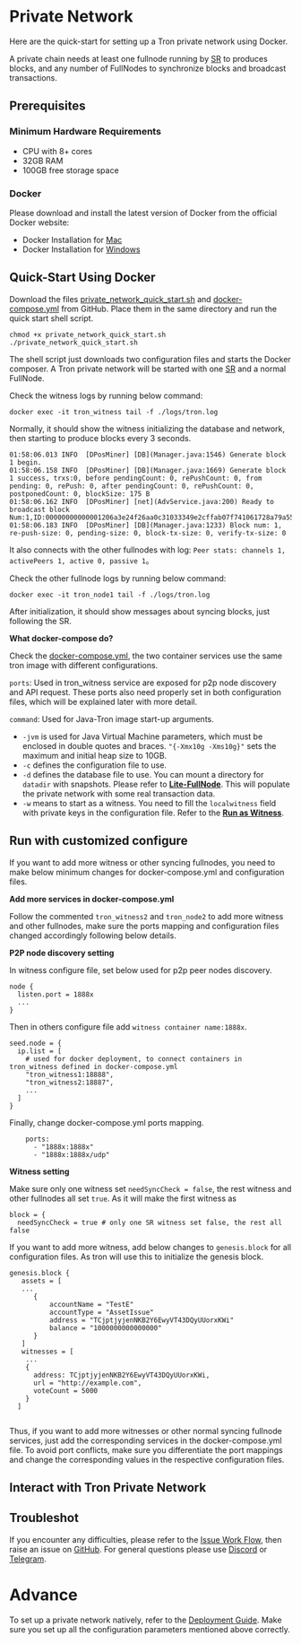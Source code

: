 # Private Network

Here are the quick-start for setting up a Tron private network using Docker.

A private chain needs at least one fullnode running by [SR](https://tronprotocol.github.io/documentation-en/mechanism-algorithm/sr/) to produces blocks, and any number of FullNodes to synchronize blocks and broadcast transactions.

## Prerequisites

### Minimum Hardware Requirements
- CPU with 8+ cores
- 32GB RAM
- 100GB free storage space


### Docker

Please download and install the latest version of Docker from the official Docker website:
* Docker Installation for [Mac](https://docs.docker.com/docker-for-mac/install/)
* Docker Installation for [Windows](https://docs.docker.com/docker-for-windows/install/)

## Quick-Start Using Docker
Download the files [private_network_quick_start.sh](https://github.com/tronprotocol/tron-deployment/blob/master/private_net/private_network_quick_start.sh) and [docker-compose.yml](https://github.com/tronprotocol/tron-deployment/blob/master/private_net/docker-compose.yml) from GitHub. Place them in the same directory and run the quick start shell script. 
```
chmod +x private_network_quick_start.sh
./private_network_quick_start.sh 
```
The shell script just downloads two configuration files and starts the Docker composer.
A Tron private network will be started with one [SR](https://tronprotocol.github.io/documentation-en/mechanism-algorithm/sr/#super-representative) and a normal FullNode.

Check the witness logs by running below command:
```
docker exec -it tron_witness tail -f ./logs/tron.log
```
Normally, it should show the witness initializing the database and network, then starting to produce blocks every 3 seconds.
```
01:58:06.013 INFO  [DPosMiner] [DB](Manager.java:1546) Generate block 1 begin.
01:58:06.158 INFO  [DPosMiner] [DB](Manager.java:1669) Generate block 1 success, trxs:0, before pendingCount: 0, rePushCount: 0, from pending: 0, rePush: 0, after pendingCount: 0, rePushCount: 0, postponedCount: 0, blockSize: 175 B
01:58:06.162 INFO  [DPosMiner] [net](AdvService.java:200) Ready to broadcast block Num:1,ID:00000000000001206a3e24f26aa0c31033349e2cffab07f741061728a79a55b3
01:58:06.183 INFO  [DPosMiner] [DB](Manager.java:1233) Block num: 1, re-push-size: 0, pending-size: 0, block-tx-size: 0, verify-tx-size: 0
```
It also connects with the other fullnodes with log:
```Peer stats: channels 1, activePeers 1, active 0, passive 1```。

Check the other fullnode logs by running below command:
```
docker exec -it tron_node1 tail -f ./logs/tron.log
```
After initialization, it should show messages about syncing blocks, just following the SR.

**What docker-compose do?**

Check the [docker-compose.yml](https://github.com/tronprotocol/tron-deployment/blob/master/private_net/docker-compose.yml), the two container services use the same tron image with different configurations.

`ports`: Used in tron_witness service are exposed for p2p node discovery and API request. These ports
also need properly set in both configuration files, which will be explained later with more detail.

`command`: Used for Java-Tron image start-up arguments.
- `-jvm` is used for Java Virtual Machine parameters, which must be enclosed in double quotes and braces. `"{-Xmx10g -Xms10g}"` sets the maximum and initial heap size to 10GB.
- `-c` defines the configuration file to use.
- `-d` defines the database file to use. You can mount a directory for `datadir` with snapshots. Please refer to [**Lite-FullNode**](https://tronprotocol.github.io/documentation-en/using_javatron/backup_restore/#_5). This will populate the private network with some real transaction data.
- `-w` means to start as a witness. You need to fill the `localwitness` field with private keys in the configuration file. Refer to the [**Run as Witness**](https://tronprotocol.github.io/documentation-en/using_javatron/installing_javatron/#startup-a-fullnode-that-produces-blocks).


## Run with customized configure

If you want to add more witness or other syncing fullnodes, you need to make below minimum changes for docker-compose.yml and configuration files.

**Add more services in docker-compose.yml**

Follow the commented `tron_witness2` and `tron_node2` to add more witness and other fullnodes, make sure the ports mapping and configuration files changed accordingly following below details.

**P2P node discovery setting**

In witness configure file, set below used for p2p peer nodes discovery.
```
node { 
  listen.port = 1888x
  ... 
} 
```

Then in others configure file add `witness container name:1888x`.
```
seed.node = {
  ip.list = [
    # used for docker deployment, to connect containers in tron_witness defined in docker-compose.yml
    "tron_witness1:18888",
    "tron_witness2:18887",
    ... 
  ]
}
```

Finally, change docker-compose.yml ports mapping.

```
    ports:                               
      - "1888x:1888x"
      - "1888x:1888x/udp"
```

**Witness setting**

Make sure only one witness set `needSyncCheck = false`, the rest witness and other fullnodes all set `true`. As it will make the first witness as
```
block = {
  needSyncCheck = true # only one SR witness set false, the rest all false
```

If you want to add more witness, add below changes to `genesis.block` for all configuration files. As tron will use this to initialize the genesis block.

```
genesis.block {
   assets = [
   ...
      {
          accountName = "TestE"
          accountType = "AssetIssue"
          address = "TCjptjyjenNKB2Y6EwyVT43DQyUUorxKWi"
          balance = "1000000000000000"
      }
   ]
   witnesses = [
    ...
    {
      address: TCjptjyjenNKB2Y6EwyVT43DQyUUorxKWi,
      url = "http://example.com",
      voteCount = 5000
    }
  ]
    
```


Thus, if you want to add more witnesses or other normal syncing fullnode services, just add the corresponding services in the docker-compose.yml file. To avoid port conflicts, make sure you differentiate the port mappings and change the corresponding values in the respective configuration files.


## Interact with Tron Private Network


## Troubleshot
If you encounter any difficulties, please refer to the [Issue Work Flow](https://tronprotocol.github.io/documentation-en/developers/issue-workflow/#issue-work-flow), then raise an issue on [GitHub](https://github.com/tronprotocol/java-tron/issues). For general questions please use [Discord](https://discord.gg/cGKSsRVCGm) or [Telegram](https://t.me/TronOfficialDevelopersGroupEn).

# Advance
To set up a private network natively, refer to the [Deployment Guide](https://tronprotocol.github.io/documentation-en/using_javatron/private_network/). Make sure you set up all the configuration parameters mentioned above correctly.